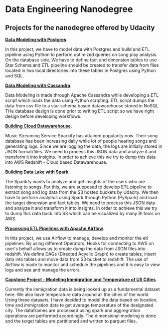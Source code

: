 # Data Engineering Nanodegree

## Projects for the nanodegree offered by Udacity

**[Data Modeling with Postgres](https://github.com/komkar123/Udacity_NanoDegree_DataEngineering/tree/master/Data%20Modeling%20with%20Postgres)**.

In this project, we have to model data with Postgres and build and ETL pipeline using Python to perform optimized queries on song play analysis. On the database side, We have to define fact and dimension tables to use Star Schema and ETL pipeline should be created to transfer data from files located in two local directories into these tables in Postgres using Python and SQL.

**[Data Modeling with Cassandra](https://github.com/komkar123/Udacity_NanoDegree_DataEngineering/tree/master/Data%20Modeling%20with%20Cassandra)**.

Data Modeling is made through Apache Cassandra while developing a ETL script which loads the data using Python scripting. ETL script dumps the data from csv file to a star schema based datawarehouse stored in NoSQL. THe database design is done prior to writing ETL script so we have right design before developing workflows.

**[Building Cloud Datawarehouse](https://github.com/komkar123/Udacity_NanoDegree_DataEngineering/tree/master/Cloud%20Datawarehouse)**.

Music Streaming Service Sparkify has attained popularity now. Their song database has been increasing daily while lot of people hearing songs and generating logs. Since we are logging the data, the logs are initially stored in JSON format/files. We need to process this JSON data and analyze it and transform it into insights. In order to achieve this we try to dump this data into AWS Redshift - Cloud based Datawarehouse.

**[Building Data Lake with Spark](https://github.com/komkar123/Udacity_NanoDegree_DataEngineering/tree/master/Data%20Lake%20with%20Spark)**.

The Sparikfy wants to analyze and get insights of the users who are listening to songs. For this, we are supposed to develop ETL pipeline to extract song and log data from the S3 hosted buckets by Udacity. We then have to perform analytics using Spark through Python (PySpark) and load the target dimension and fact tables. We need to process this JSON data and analyze it and transform it into insights. In order to achieve this we try to dump this data back into S3 which can be visualized by many BI tools on AWS.

**[Processing ETL Pipelines with Apache Airflow](https://github.com/komkar123/Udacity_NanoDegree_DataEngineering/tree/master/Airflow)**.

In this project, we use Airflow to manage, develop and monitor the etl pipelines. By using different Operators, Hooks for connecting to AWS on user's behalf allows us to create dump the data from JSON files into redshift. We define DAGs (Directed Acyclic Graph) to create tables, insert data into tables and move data from S3 bucket to redshift. The use of Airflow is made to monitor and schedule the pipelines and it is easy to view logs and see and manage the errors.

**[Capstone Project - Modeling Immigration and Temperature of US Cities](https://github.com/komkar123/Udacity_NanoDegree_DataEngineering/tree/master/Capstone%20project)**.

Currently the immigration data is being looked up as a fundamental dataset here. We also have temperature data around all the cities of the world. Using these datasets, I have decided to model the data based on location, time and immigration data to get average temperature of the designated city. The dataframes are processed using spark and aggregration operations are performed accordingly. The dimensional modeling is done and the target tables are partitioned and written to parquet files.
